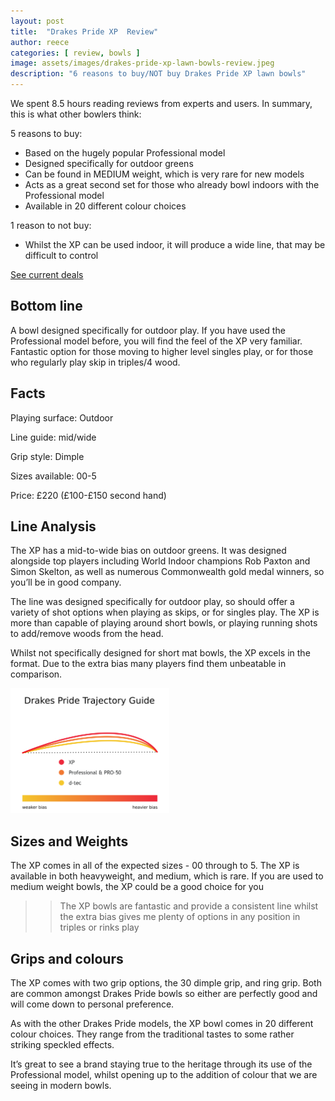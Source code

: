 ```yaml
---
layout: post
title:  "Drakes Pride XP  Review"
author: reece
categories: [ review, bowls ]
image: assets/images/drakes-pride-xp-lawn-bowls-review.jpeg
description: "6 reasons to buy/NOT buy Drakes Pride XP lawn bowls"
---
```


<div class="overview" markdown="1">

We spent  8.5 hours reading reviews from experts and users. In summary, this is what other bowlers think:

5 reasons to buy:
* Based on the hugely popular Professional model
* Designed specifically for outdoor greens
* Can be found in MEDIUM weight, which is very rare for new models
* Acts as a great second set for those who already bowl indoors with the Professional model
* Available in 20 different colour choices




1 reason to not buy:
* Whilst the XP can be used indoor, it will produce a wide line, that may be difficult to control


<div class="stars">
  <i class="fas fa-star"></i>
  <i class="fas fa-star"></i>
  <i class="fas fa-star"></i>
  <i class="fas fa-star"></i>
  <i class="fas fa-star"></i>
</div>

<a href="https://www.amazon.co.uk/gp/product/B07L5NC66P/ref=as_li_qf_asin_il_tl?ie=UTF8&tag=jackhighbow0a-21&creative=6738&linkCode=as2&creativeASIN=B07L5NC66P&linkId=914744cf2972eafc0cd25405c1cbfcc8"  class="btn more"  target="_blank">See current deals</a>

</div>

## Bottom line
A bowl designed specifically for outdoor play. If you have used the Professional model before, you will find the feel of the XP very familiar. Fantastic option for those moving to higher level singles play, or for those who regularly play skip in triples/4 wood.

## Facts

Playing surface: Outdoor

Line guide: mid/wide

Grip style: Dimple

Sizes available: 00-5

Price: £220 (£100-£150 second hand)


## Line Analysis

The XP has a mid-to-wide bias on outdoor greens. It was designed alongside top players including World Indoor champions Rob Paxton and Simon Skelton, as well as numerous Commonwealth gold medal winners, so you’ll be in good company.

The line was designed specifically for outdoor play, so should offer a variety of shot options when playing as skips, or for singles play. The XP is more than capable of playing around short bowls, or playing running shots to add/remove woods from the head.

Whilst not specifically designed for short mat bowls, the XP excels in the format. Due to the extra bias many players find them unbeatable in comparison.

<img src="/assets/images/drakes-pride-trajectory-guide-2020.png" alt="Trajectory guide/bias guide for Drakes Pride lawn bowl models"  height="200px" />

## Sizes and Weights

The XP comes in all of the expected sizes - 00 through to 5. The XP is available in both heavyweight, and medium, which is rare. If you are used to medium weight bowls, the XP could be a good choice for you


>> The XP bowls are fantastic and provide a consistent line whilst the extra bias gives me plenty of options in any position in triples or rinks play

## Grips and colours

The XP comes with two grip options, the 30 dimple grip, and ring grip. Both are common amongst Drakes Pride bowls so either are perfectly good and will come down to personal preference.

As with the other Drakes Pride models, the XP bowl comes in 20 different colour choices. They range from the traditional tastes to some rather striking speckled effects. 

It’s great to see a brand staying true to the heritage through its use of the Professional model, whilst opening up to the addition of colour that we are seeing in modern bowls.
